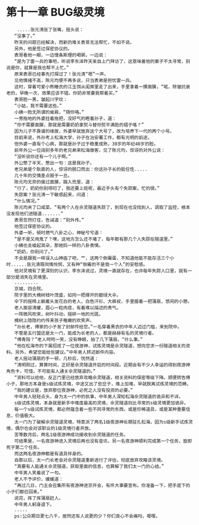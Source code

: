 # 第十一章 BUG级灵境
        .....张元清张了张嘴，摇头说：
       “没事了。”
       昨天的问题已经解决，而新的难关表哥无法帮忙，不如不说。
       另外，他是签过保密协议的。
       表哥看他一眼，一边慢条斯理的喝粥，一边说：
       “是为了雷一兵的事吧，听说李东泽昨天亲自上门拜访了，这意味着他的案子不太寻常，别说是你，就算是我也帮不上忙。”
       原来表哥已经事先打探过了！张元清“嗯”一声。
       见他情绪不高，陈元均便不再多说，只当表弟是担忧雷一兵。
       这时，穿着可爱小熊睡衣的江玉饵从闺房里走了出来，手里拿着一摞面膜，“喏，除皱抗衰老的，早晚一次，效果应该不错。你奶非常要我帮着买。”
       表哥脸一黑，皱起川字纹：
       “小姑，我不需要这些。”
       小姨一脸无所谓的耸肩，“随你咯。”
       一旁拖地的外婆拄着拖把，没好气的瞪着孙子，道：
       “你不需要面膜，那就是需要奶奶拿熨斗替你熨平满脸的褶子咯？”
       因为儿子不靠谱的缘故，外婆早就放弃这个大号了，改为培养下一代的两个小号。
       目前来说，外孙考上松海大学，孙子在治安署工作，都有光明的前途。
       但外婆一直有个心病，那就是孙子过于稳重成熟，30岁的年纪40岁的脸。
       前年外公一位阔别多年的老兄弟来松海做客，见了陈元均，惊讶的对外公说：
       “没听说你还有一个儿子啊。”
       外公憋了半天，憋出一句：这是我孙子。
       老兄弟是个耿直的人，惊讶的脱口而出：你这孙子长的挺任性.....
       几十年的交情差点毁于一旦。
       陈元均无奈的接过面膜，踹入兜里，道：
       “行了，奶奶你别唠叨了，我还要上班呢，最近手头有个失踪案，忙的很。”
       失踪案？张元清一下敏感起来，问道：
       “什么情况。”
       陈元均夹了口咸菜，“有两个人在佘灵隧道失踪了，到现在也没找到人，调取了监控，根本没发现他们进隧道.......”
       表哥忽然打住，告诫道：“别外传。”
       他签过保密协议的。
       外婆一听，顿时燃气八卦之心，神秘兮兮道：
       “是不是又闹鬼了？嘿，这地方怎么还不堵了，每年都有那几个人失踪在隧道里。”
       小姨也支棱起耳朵，那她妈一样的八卦表情。
       “奶奶，你别问了。”
       不会是跟我一样误入山神庙了吧，艹，这两个倒霉蛋，不知道他能不能存活三个小时......张元清既同情怜悯，又有种“倒霉的不是我一个人”的安慰感。
       他对灵境有了更深刻的认识，李东泽说过，灵境一直就存在，也许每年失踪人口里，就有一部分是消失在灵境里。
       .........
       京城，四合院。
       院子里的大槐树枝叶茂盛，如同一把撑开的碧绿大伞。
       伞下的摇椅上躺着头发花白的老人，白色汗衫、大裤衩，手里握着一把蒲扇，悠闲的小憩。
       老人面容清癯，眉心一粒肉痣，有着难以描述的贵气。
       一阵微风吹来，树叶抖动，摇碎一地的光斑。
       槐树上隐隐约约传来孩子稚嫩的欢笑声。
       “孙长老，傅家的小子发了封邮件给您。”一名穿着黑衣的中年人迈过门槛，来到院中。
       不管是五行盟还是太一门，能成为长老的人，都是赫赫有名的灵境行者。
       “傅青阳？”老人呵呵一笑，没有睁眼，拍了几下蒲扇，“什么事。”
       “他在松海市的下属招揽了一位夜游神，试炼灵境是佘灵隧道，想向您求一份隧道相关的资料。另外，希望您能给些建议。”中年男人转述邮件内容。
       老人摇动蒲扇的手一顿，几秒后，恍然道：
       “清明刚过，算算时间，正好是佘灵隧道开启的时间段。近期会有不少人幸运的得到夜游神角色卡，可惜，不可能有人通关佘灵隧道的。”
       “资料可以给他，反正门里已经放弃攻略佘灵隧道，相关资料的保密等级下降。顺便转告傅小子，那地方本身是s级试炼灵境，中途又出了些岔子，难上加难，早就脱离试炼灵境的范畴。
       “我的建议是，放弃那位夜游神，必死之人没有投资的必要。”
       中年男人轻轻点头，身为太一门中的执事，中年男人深知松海佘灵隧道的诡异和不详。
       s级试炼灵境，本身就是新手中难度最高的灵境，佘灵隧道则比寻常的s级灵境更加诡异。
       每一个s级试炼灵境，都必然蕴含着一些不同寻常的东西，或是珍稀道具，或是某种重要信息，价值极大。
       太一门为了破解佘灵隧道灵境，特意派了两名1级夜游神长期驻扎松海，因为s级新手试炼灵境，偶尔也会对该职业的1级灵境行者开放。
       苦等数月后，两名1级夜游神成功接收到佘灵隧道的任务。
       可结果是，一名夜游神进入灵境后再也没有音讯，另一名夜游神顺利完成第一个任务，旋即死于第二个任务。
       而这两名夜游神都是有道具伴身的。
       自那以后，太一门长老会对佘灵隧道重新进行了评估，彻底放弃攻略该灵境。
       “真要有人能通关佘灵隧道，获取里面的信息，也算解了我们太一门的心结。”
       中年男人笑着说了一句。
       老人不予评价，缓缓道：
       “再过几日，门主会召集所有夜游神进京开会，有件大事要宣布。你准备一下，把手底下的小子们都召回来。”
       说完，挥了挥蒲扇赶人。
       中年男人躬身退下。
       .....
       ps:公众期日更七八千，居然还有人说更的少？你们良心不会痛吗，嘤嘤。